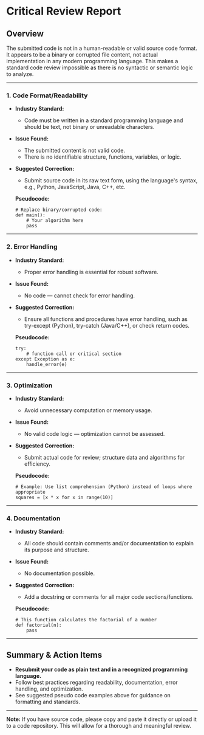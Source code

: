 # Critical Review Report

## Overview

The submitted code is not in a human-readable or valid source code format. It appears to be a binary or corrupted file content, not actual implementation in any modern programming language. This makes a standard code review impossible as there is no syntactic or semantic logic to analyze.

---

### 1. **Code Format/Readability**

- **Industry Standard:**  
  - Code must be written in a standard programming language and should be text, not binary or unreadable characters.
- **Issue Found:**  
  - The submitted content is not valid code.
  - There is no identifiable structure, functions, variables, or logic.
- **Suggested Correction:**  
  - Submit source code in its raw text form, using the language's syntax, e.g., Python, JavaScript, Java, C++, etc.
  
  **Pseudocode:**
  ```
  # Replace binary/corrupted code:
  def main():
      # Your algorithm here
      pass
  ```

---

### 2. **Error Handling**

- **Industry Standard:**  
  - Proper error handling is essential for robust software.
- **Issue Found:**  
  - No code — cannot check for error handling.
- **Suggested Correction:**  
  - Ensure all functions and procedures have error handling, such as try-except (Python), try-catch (Java/C++), or check return codes.

  **Pseudocode:**
  ```
  try:
      # function call or critical section
  except Exception as e:
      handle_error(e)
  ```

---

### 3. **Optimization**

- **Industry Standard:**  
  - Avoid unnecessary computation or memory usage.
- **Issue Found:**  
  - No valid code logic — optimization cannot be assessed.
- **Suggested Correction:**  
  - Submit actual code for review; structure data and algorithms for efficiency.

  **Pseudocode:**
  ```
  # Example: Use list comprehension (Python) instead of loops where appropriate
  squares = [x * x for x in range(10)]
  ```

---

### 4. **Documentation**

- **Industry Standard:**  
  - All code should contain comments and/or documentation to explain its purpose and structure.
- **Issue Found:**  
  - No documentation possible.
- **Suggested Correction:**  
  - Add a docstring or comments for all major code sections/functions.

  **Pseudocode:**
  ```
  # This function calculates the factorial of a number
  def factorial(n):
      pass
  ```

---

## Summary & Action Items

- **Resubmit your code as plain text and in a recognized programming language.**
- Follow best practices regarding readability, documentation, error handling, and optimization.
- See suggested pseudo code examples above for guidance on formatting and standards.

---

**Note:** If you have source code, please copy and paste it directly or upload it to a code repository. This will allow for a thorough and meaningful review.